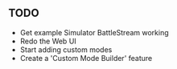 ## TODO

- Get example Simulator BattleStream working
- Redo the Web UI
- Start adding custom modes
- Create a 'Custom Mode Builder' feature
